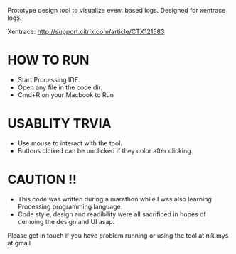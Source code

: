 Prototype design tool to visualize event based logs. Designed for xentrace logs. 

Xentrace: http://support.citrix.com/article/CTX121583

HOW TO RUN
=================
* Start Processing IDE.
* Open any file in the code dir.
* Cmd+R on your Macbook to Run

USABLITY TRVIA
=================
* Use mouse to interact with the tool. 
* Buttons clciked can be unclicked if they color after clicking.

CAUTION !!
=================
* This code was written during a marathon while I was also learning Processing programming language.
* Code style, design and readibility were all sacrificed in hopes of demoing the design and UI asap.

Please get in touch if you have problem running or using the tool at nik.mys at gmail
